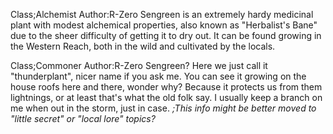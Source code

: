 Class;Alchemist Author:R-Zero
Sengreen is an extremely hardy medicinal plant with modest alchemical properties, also known as "Herbalist's Bane" due to the sheer difficulty of getting it to dry out. It can be found growing in the Western Reach, both in the wild and cultivated by the locals.

Class;Commoner Author:R-Zero
Sengreen? Here we just call it "thunderplant", nicer name if you ask me. You can see it growing on the house roofs here and there, wonder why? Because it protects us from them lightnings, or at least that's what the old folk say. I usually keep a branch on me when out in the storm, just in case.
*;This info might be better moved to "little secret" or "local lore" topics?*